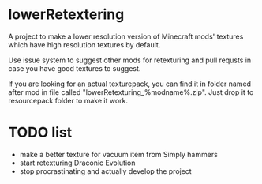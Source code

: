 # lowerRetextering
A project to make a lower resolution version of Minecraft mods' textures which have high resolution textures by default.

Use issue system to suggest other mods for retexturing and pull requsts in case you have good textures to suggest.

If you are looking for an actual texturepack, you can find it in folder named after mod in file called "lowerRetexturing_%modname%.zip". Just drop it to resourcepack folder to make it work.

# TODO list
* make a better texture for vacuum item from Simply hammers
* start retexturing Draconic Evolution
* stop procrastinating and actually develop the project
